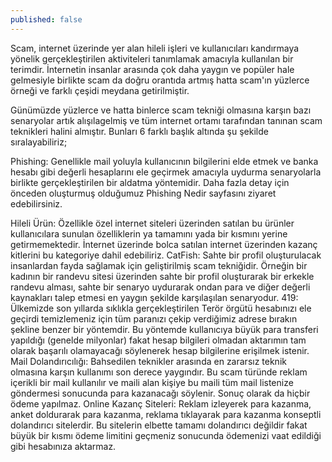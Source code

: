 ```yaml
---
published: false
---
```

Scam, internet üzerinde yer alan hileli işleri ve kullanıcıları kandırmaya yönelik gerçekleştirilen aktiviteleri tanımlamak amacıyla kullanılan bir terimdir. İnternetin insanlar arasında çok daha yaygın ve popüler hale gelmesiyle birlikte scam da doğru orantıda artmış hatta scam'ın yüzlerce örneği ve farklı çeşidi meydana getirilmiştir. 

Günümüzde yüzlerce ve hatta binlerce scam tekniği olmasına karşın bazı senaryolar artık alışılagelmiş ve tüm internet ortamı tarafından tanınan scam teknikleri halini almıştır. Bunları 6 farklı başlık altında şu şekilde sıralayabiliriz;

Phishing: Genellikle mail yoluyla kullanıcının bilgilerini elde etmek ve banka hesabı gibi değerli hesaplarını ele geçirmek amacıyla uydurma senaryolarla birlikte gerçekleştirilen bir aldatma yöntemidir. Daha fazla detay için önceden oluşturmuş olduğumuz Phishing Nedir sayfasını ziyaret edebilirsiniz.

Hileli Ürün: Özellikle özel internet siteleri üzerinden satılan bu ürünler kullanıcılara sunulan özelliklerin ya tamamını yada bir kısmını yerine getirmemektedir. İnternet üzerinde bolca satılan internet üzerinden kazanç kitlerini bu kategoriye dahil edebiliriz.
CatFish: Sahte bir profil oluşturulacak insanlardan fayda sağlamak için geliştirilmiş scam tekniğidir. Örneğin bir kadının bir randevu sitesi üzerinden sahte bir profil oluşturarak bir erkekle randevu alması, sahte bir senaryo uydurarak ondan para ve diğer değerli kaynakları talep etmesi en yaygın şekilde karşılaşılan senaryodur.
419: Ülkemizde son yıllarda sıklıkla gerçekleştirilen Terör örgütü hesabınızı ele geçirdi temizlemeniz için tüm paranızı çekip verdiğimiz adrese bırakın şekline benzer bir yöntemdir. Bu yöntemde kullanıcıya büyük para transferi yapıldığı (genelde milyonlar) fakat hesap bilgileri olmadan aktarımın tam olarak başarılı olamayacağı söylenerek hesap bilgilerine erişilmek istenir.
Mail Dolandırıcılığı: Bahsedilen teknikler arasında en zararsız teknik olmasına karşın kullanımı son derece yaygındır. Bu scam türünde reklam içerikli bir mail kullanılır ve maili alan kişiye bu maili tüm mail listenize göndermesi sonucunda para kazanacağı söylenir. Sonuç olarak da hiçbir ödeme yapılmaz.
Online Kazanç Siteleri: Reklam izleyerek para kazanma, anket doldurarak para kazanma, reklama tıklayarak para kazanma konseptli dolandırıcı sitelerdir. Bu sitelerin elbette tamamı dolandırıcı değildir fakat büyük bir kısmı ödeme limitini geçmeniz sonucunda ödemenizi vaat edildiği gibi hesabınıza aktarmaz.
